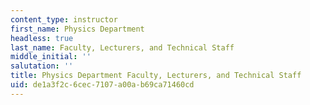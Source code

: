 ```yaml
---
content_type: instructor
first_name: Physics Department
headless: true
last_name: Faculty, Lecturers, and Technical Staff
middle_initial: ''
salutation: ''
title: Physics Department Faculty, Lecturers, and Technical Staff
uid: de1a3f2c-6cec-7107-a00a-b69ca71460cd
---
```


